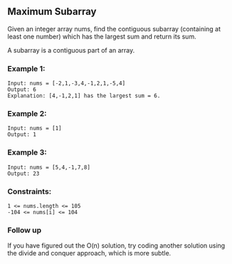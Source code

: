## Maximum Subarray

Given an integer array nums, find the contiguous subarray (containing at least one number) which has the largest sum and return its sum.

A subarray is a contiguous part of an array.

### Example 1:
```
Input: nums = [-2,1,-3,4,-1,2,1,-5,4]
Output: 6
Explanation: [4,-1,2,1] has the largest sum = 6.
```
### Example 2:
```
Input: nums = [1]
Output: 1
```
### Example 3:
```
Input: nums = [5,4,-1,7,8]
Output: 23
```

### Constraints:
```
1 <= nums.length <= 105
-104 <= nums[i] <= 104
```

### Follow up
If you have figured out the O(n) solution, try coding another solution using the divide and conquer approach, which is more subtle.
